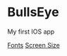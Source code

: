 # BullsEye
My first IOS app

[Fonts](http://iosfonts.com/)
[Screen Size](https://www.paintcodeapp.com/news/ultimate-guide-to-iphone-resolutions)